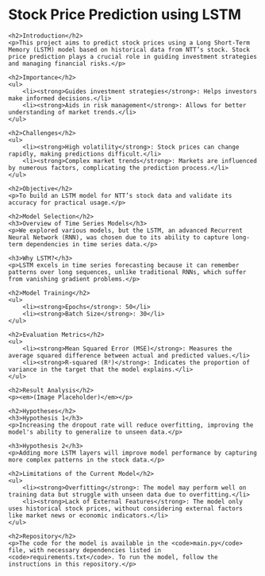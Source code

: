 <!DOCTYPE html>
<html lang="en">
<head>
    <meta charset="UTF-8">
    <meta name="viewport" content="width=device-width, initial-scale=1.0">
    <title>Stock Price Prediction README</title>
</head>
<body>
    <h1>Stock Price Prediction using LSTM</h1>

    <h2>Introduction</h2>
    <p>This project aims to predict stock prices using a Long Short-Term Memory (LSTM) model based on historical data from NTT’s stock. Stock price prediction plays a crucial role in guiding investment strategies and managing financial risks.</p>

    <h2>Importance</h2>
    <ul>
        <li><strong>Guides investment strategies</strong>: Helps investors make informed decisions.</li>
        <li><strong>Aids in risk management</strong>: Allows for better understanding of market trends.</li>
    </ul>

    <h2>Challenges</h2>
    <ul>
        <li><strong>High volatility</strong>: Stock prices can change rapidly, making predictions difficult.</li>
        <li><strong>Complex market trends</strong>: Markets are influenced by numerous factors, complicating the prediction process.</li>
    </ul>

    <h2>Objective</h2>
    <p>To build an LSTM model for NTT’s stock data and validate its accuracy for practical usage.</p>

    <h2>Model Selection</h2>
    <h3>Overview of Time Series Models</h3>
    <p>We explored various models, but the LSTM, an advanced Recurrent Neural Network (RNN), was chosen due to its ability to capture long-term dependencies in time series data.</p>

    <h3>Why LSTM?</h3>
    <p>LSTM excels in time series forecasting because it can remember patterns over long sequences, unlike traditional RNNs, which suffer from vanishing gradient problems.</p>

    <h2>Model Training</h2>
    <ul>
        <li><strong>Epochs</strong>: 50</li>
        <li><strong>Batch Size</strong>: 30</li>
    </ul>

    <h2>Evaluation Metrics</h2>
    <ul>
        <li><strong>Mean Squared Error (MSE)</strong>: Measures the average squared difference between actual and predicted values.</li>
        <li><strong>R-squared (R²)</strong>: Indicates the proportion of variance in the target that the model explains.</li>
    </ul>

    <h2>Result Analysis</h2>
    <p><em>(Image Placeholder)</em></p>

    <h2>Hypotheses</h2>
    <h3>Hypothesis 1</h3>
    <p>Increasing the dropout rate will reduce overfitting, improving the model's ability to generalize to unseen data.</p>

    <h3>Hypothesis 2</h3>
    <p>Adding more LSTM layers will improve model performance by capturing more complex patterns in the stock data.</p>

    <h2>Limitations of the Current Model</h2>
    <ul>
        <li><strong>Overfitting</strong>: The model may perform well on training data but struggle with unseen data due to overfitting.</li>
        <li><strong>Lack of External Features</strong>: The model only uses historical stock prices, without considering external factors like market news or economic indicators.</li>
    </ul>

    <h2>Repository</h2>
    <p>The code for the model is available in the <code>main.py</code> file, with necessary dependencies listed in <code>requirements.txt</code>. To run the model, follow the instructions in this repository.</p>
</body>
</html>
